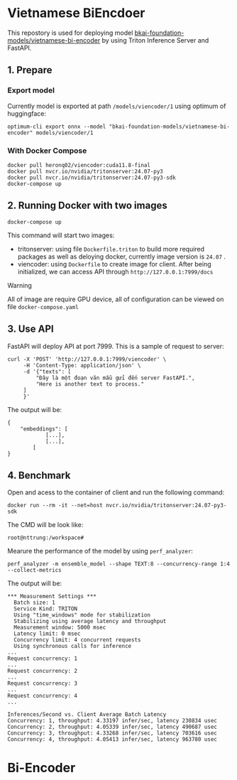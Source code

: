 # Vietnamese BiEncdoer

This repostory is used for deploying model [bkai-foundation-models/vietnamese-bi-encoder](https://huggingface.co/bkai-foundation-models/vietnamese-bi-encoder) by using Triton Inference Server and FastAPI. 

## 1. Prepare
### Export model
Currently model is exported at path `/models/viencoder/1` using optimum of huggingface:
```
optimum-cli export onnx --model "bkai-foundation-models/vietnamese-bi-encoder" models/viencoder/1
```

### With Docker Compose
```
docker pull heronq02/viencoder:cuda11.8-final
docker pull nvcr.io/nvidia/tritonserver:24.07-py3
docker pull nvcr.io/nvidia/tritonserver:24.07-py3-sdk
docker-compose up
```

## 2. Running Docker with two images
```
docker-compose up
```
This command will start two images: 
- tritonserver: using file `Dockerfile.triton` to build more required packages as well as deloying docker, currently image version is `24.07` . 
- viencoder: using `Dockerfile` to create image for client. After being initialized, we can access API through `http://127.0.0.1:7999/docs`

> [!WARNING]  
> All of image are require GPU device, all of configuration can be viewed on file `docker-compose.yaml`

## 3. Use API
FastAPI will deploy API at port 7999. This is a sample of request to server:

```
curl -X 'POST' 'http://127.0.0.1:7999/viencoder' \
     -H 'Content-Type: application/json' \
     -d '{"texts": [
         "Đây là một đoạn văn mẫu gửi đến server FastAPI.", 
         "Here is another text to process."
     ]
     }'
```
The output will be:
```
{
    "embeddings": [
            [...],
            [...],
        [
}   
```

## 4. Benchmark

Open and acess to the container of client and run the following command:
```
docker run --rm -it --net=host nvcr.io/nvidia/tritonserver:24.07-py3-sdk
```
The CMD will be look like:
```
root@nttrung:/workspace#
```

Mearure the performance of the model by using `perf_analyzer`:
```
perf_analyzer -m ensemble_model --shape TEXT:8 --concurrency-range 1:4 --collect-metrics
```
The output will be:
```
*** Measurement Settings ***
  Batch size: 1
  Service Kind: TRITON
  Using "time_windows" mode for stabilization
  Stabilizing using average latency and throughput
  Measurement window: 5000 msec
  Latency limit: 0 msec
  Concurrency limit: 4 concurrent requests
  Using synchronous calls for inference
...
Request concurrency: 1
...
Request concurrency: 2
...
Request concurrency: 3
...
Request concurrency: 4
...

Inferences/Second vs. Client Average Batch Latency
Concurrency: 1, throughput: 4.33197 infer/sec, latency 230834 usec
Concurrency: 2, throughput: 4.05339 infer/sec, latency 490687 usec
Concurrency: 3, throughput: 4.33268 infer/sec, latency 703616 usec
Concurrency: 4, throughput: 4.05413 infer/sec, latency 963780 usec
```





 




# Bi-Encoder
